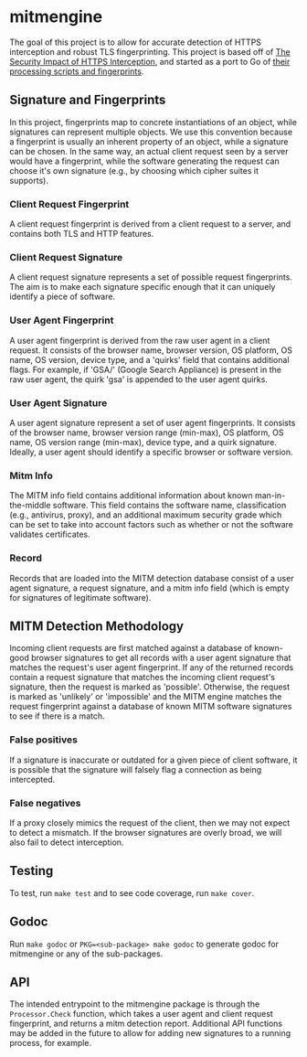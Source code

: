 # mitmengine

The goal of this project is to allow for accurate detection of HTTPS interception and robust TLS fingerprinting. 
This project is based off of [The Security Impact of HTTPS Interception](https://zakird.com/papers/https_interception.pdf), and started as a port to Go of [their processing scripts and fingerprints](https://github.com/zakird/tlsfingerprints).

## Signature and Fingerprints
In this project, fingerprints map to concrete instantiations of an object, while signatures can represent multiple objects. We use this convention because a fingerprint is usually an inherent property of an object, while a signature can be chosen. In the same way, an actual client request seen by a server would have a fingerprint, while the software generating the request can choose it's own signature (e.g., by choosing which cipher suites it supports).

### Client Request Fingerprint
A client request fingerprint is derived from a client request to a server, and contains both TLS and HTTP features.

### Client Request Signature
A client request signature represents a set of possible request fingerprints. The aim is to make each signature specific enough that it can uniquely identify a piece of software.

### User Agent Fingerprint
A user agent fingerprint is derived from the raw user agent in a client request. It consists of the browser name, browser version, OS platform, OS name, OS version, device type, and a 'quirks' field that contains additional flags. For example, if 'GSA/' (Google Search Appliance) is present in the raw user agent, the quirk 'gsa' is appended to the user agent quirks.

### User Agent Signature
A user agent signature represent a set of user agent fingerprints. It consists of the browser name, browser version range (min-max), OS platform, OS name, OS version range (min-max), device type, and a quirk signature. Ideally, a user agent should identify a specific browser or software version.

### Mitm Info
The MITM info field contains additional information about known man-in-the-middle software. This field contains the software name, classification (e.g., antivirus, proxy), and an additional maximum security grade which can be set to take into account factors such as whether or not the software validates certificates.

### Record
Records that are loaded into the MITM detection database consist of a user agent signature, a request signature, and a mitm info field (which is empty for signatures of legitimate software).

## MITM Detection Methodology
Incoming client requests are first matched against a database of known-good
browser signatures to get all records with a user agent signature that matches
the request's user agent fingerprint. If any of the returned records contain a
request signature that matches the incoming client request's signature, then
the request is marked as 'possible'. Otherwise, the request is marked as
'unlikely' or 'impossible' and the MITM engine matches the request fingerprint
against a database of known MITM software signatures to see if there is a
match.

### False positives
If a signature is inaccurate or outdated for a given piece of client software,
it is possible that the signature will falsely flag a connection as being
intercepted.

### False negatives
If a proxy closely mimics the request of the client, then we may not expect to
detect a mismatch. If the browser signatures are overly broad, we will also
fail to detect interception.

## Testing
To test, run ```make test``` and to see code coverage, run ```make cover```.

## Godoc
Run ```make godoc``` or ```PKG=<sub-package> make godoc``` to generate godoc for mitmengine or any of the sub-packages.

## API
The intended entrypoint to the mitmengine package is through the `Processor.Check` function, which takes a user agent and client request fingerprint, and returns a mitm detection report. Additional API functions may be added in the future to allow for adding new signatures to a running process, for example.
